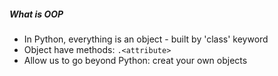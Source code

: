 ##### What is OOP
- In Python, everything is an object - built by 'class' keyword
- Object have methods: `.<attribute>`
- Allow us to go beyond Python: creat your own objects